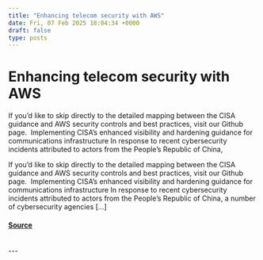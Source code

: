 ```yaml
---
title: "Enhancing telecom security with AWS"
date: Fri, 07 Feb 2025 18:04:34 +0000
draft: false
type: posts
---
```

# Enhancing telecom security with AWS





If you’d like to skip directly to the detailed mapping between the CISA guidance and AWS security controls and best practices, visit our Github page.&nbsp; Implementing CISA’s enhanced visibility and hardening guidance for communications infrastructure In response to recent cybersecurity incidents attributed to actors from the People’s Republic of China,

If you’d like to skip directly to the detailed mapping between the CISA guidance and AWS security controls and best practices, visit our Github page.  Implementing CISA’s enhanced visibility and hardening guidance for communications infrastructure In response to recent cybersecurity incidents attributed to actors from the People’s Republic of China, a number of cybersecurity agencies \[…\]

#### [Source](https://aws.amazon.com/blogs/security/enhancing-telecom-security-with-aws/)

<br/>
---
